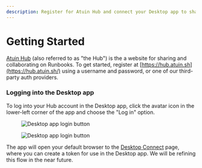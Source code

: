 ```yaml
---
description: Register for Atuin Hub and connect your Desktop app to share runbooks.
---
```


# Getting Started

[Atuin Hub](https://hub.atuin.sh/) (also referred to as "the Hub") is the a website for sharing and collaborating on Runbooks. To get started, register at [https://hub.atuin.sh](https://hub.atuin.sh/) using a username and password, or one of our third-party auth providers.

### Logging into the Desktop app

To log into your Hub account in the Desktop app, click the avatar icon in the lower-left corner of the app and choose the "Log in" option.

<figure class="img-light">
  <picture>
    <img src="../../images/desktop-login-light.png" alt="Desktop app login button">
  </picture>
  <figcaption></figcaption>
</figure>
<figure class="img-dark">
  <picture>
    <img src="../../images/desktop-login-dark.png" alt="Desktop app login button">
  </picture>
  <figcaption></figcaption>
</figure>

The app will open your default browser to the [Desktop Connect](https://hub.atuin.sh/settings/desktop-connect) page, where you can create a token for use in the Desktop app. We will be refining this flow in the near future.

<figure><img src="../../images/image (3).png" alt=""><figcaption></figcaption></figure>
